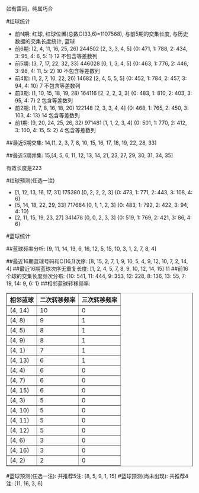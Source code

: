 <!-- 
.. title: 双色球2015057期(2015-05-19)数据分析报告
.. slug: slott-2015057-2015-05-19-report
.. date: 2015-05-20 08:00:00 UTC+08:00
.. tags: Lottery
.. link: 
.. description: 
.. type: text
-->

如有雷同，纯属巧合

<!-- TEASER_END-->

#红球统计

- 前N期: 红球, 红球位置(总数C(33,6)=1107568), 与前5期的交集长度, 与历史数据的交集长度统计, 蓝球
- 前6期: (2, 4, 11, 16, 25, 26) 244502 [2, 3, 3, 4, 5] {0: 471, 1: 788, 2: 434, 3: 95, 4: 6, 5: 1} 12 不包含等差数列
- 前5期: (3, 7, 17, 22, 32, 33) 446028 [0, 1, 3, 4, 5] {0: 463, 1: 776, 2: 446, 3: 98, 4: 11, 5: 2} 10 不包含等差数列
- 前4期: (1, 2, 7, 10, 22, 26) 14682 [2, 4, 5, 5, 5] {0: 452, 1: 784, 2: 457, 3: 94, 4: 10} 7 不包含等差数列
- 前3期: (1, 10, 15, 18, 19, 28) 164116 [2, 2, 2, 3, 3] {0: 483, 1: 810, 2: 403, 3: 95, 4: 7} 2 包含等差数列
- 前2期: (1, 7, 8, 16, 18, 20) 122148 [2, 3, 3, 4, 4] {0: 468, 1: 765, 2: 450, 3: 103, 4: 13} 14 包含等差数列
- 前1期: (9, 20, 24, 25, 26, 32) 971481 [1, 1, 2, 3, 4] {0: 501, 1: 770, 2: 412, 3: 100, 4: 15, 5: 2} 4 包含等差数列

##最近5期交集:
14,[1, 2, 3, 7, 8, 10, 15, 16, 17, 18, 19, 22, 28, 33]

##最近5期并集:
15,[4, 5, 6, 11, 12, 13, 14, 21, 23, 27, 29, 30, 31, 34, 35]

有效长度是223

#红球预测(任选一注)

- [1, 12, 13, 16, 17, 31] 175380 [0, 2, 2, 2, 3] {0: 473, 1: 771, 2: 443, 3: 108, 4: 6}
- [5, 14, 18, 22, 29, 33] 717664 [0, 1, 1, 2, 3] {0: 483, 1: 792, 2: 422, 3: 94, 4: 10}
- [2, 11, 15, 19, 23, 27] 341478 [0, 0, 2, 3, 3] {0: 519, 1: 769, 2: 421, 3: 86, 4: 6}

#蓝球统计

##蓝球频率分析:
[9, 11, 14, 13, 6, 16, 12, 5, 15, 10, 3, 1, 2, 7, 8, 4]

##最近16期蓝球号码和C(16,1)次序:
[8, 15, 2, 7, 1, 9, 10, 5, 4, 9, 12, 10, 7, 2, 14, 4]
##最近16期蓝球次序无重复长度:
[1, 2, 4, 5, 7, 8, 9, 10, 12, 14, 15] 11
##前16个球的交集长度频次分布:
{10: 541, 11: 444, 9: 353, 12: 228, 8: 136, 13: 55, 7: 19, 14: 9, 6: 1}
##相邻蓝球转移频率:
<table border="1" class="table table-striped dataframe">
  <thead>
    <tr style="text-align: right;">
      <th>相邻蓝球</th>
      <th>二次转移频率</th>
      <th>三次转移频率</th>
    </tr>
  </thead>
  <tbody>
    <tr>
      <td>(4, 14)</td>
      <td>10</td>
      <td>0</td>
    </tr>
    <tr>
      <td>(4, 8)</td>
      <td>9</td>
      <td>1</td>
    </tr>
    <tr>
      <td>(4, 5)</td>
      <td>8</td>
      <td>1</td>
    </tr>
    <tr>
      <td>(4, 9)</td>
      <td>8</td>
      <td>1</td>
    </tr>
    <tr>
      <td>(4, 1)</td>
      <td>7</td>
      <td>1</td>
    </tr>
    <tr>
      <td>(4, 13)</td>
      <td>6</td>
      <td>1</td>
    </tr>
    <tr>
      <td>(4, 4)</td>
      <td>6</td>
      <td>0</td>
    </tr>
    <tr>
      <td>(4, 7)</td>
      <td>6</td>
      <td>0</td>
    </tr>
    <tr>
      <td>(4, 15)</td>
      <td>6</td>
      <td>0</td>
    </tr>
    <tr>
      <td>(4, 3)</td>
      <td>5</td>
      <td>0</td>
    </tr>
    <tr>
      <td>(4, 10)</td>
      <td>5</td>
      <td>0</td>
    </tr>
    <tr>
      <td>(4, 11)</td>
      <td>5</td>
      <td>0</td>
    </tr>
    <tr>
      <td>(4, 12)</td>
      <td>5</td>
      <td>0</td>
    </tr>
    <tr>
      <td>(4, 6)</td>
      <td>3</td>
      <td>0</td>
    </tr>
    <tr>
      <td>(4, 16)</td>
      <td>3</td>
      <td>0</td>
    </tr>
    <tr>
      <td>(4, 2)</td>
      <td>2</td>
      <td>0</td>
    </tr>
  </tbody>
</table>
#蓝球预测(任选一注):
共推荐5注: [8, 5, 9, 1, 15]
#蓝球预测(尚未出现):
共推荐4注: [11, 16, 3, 6]

